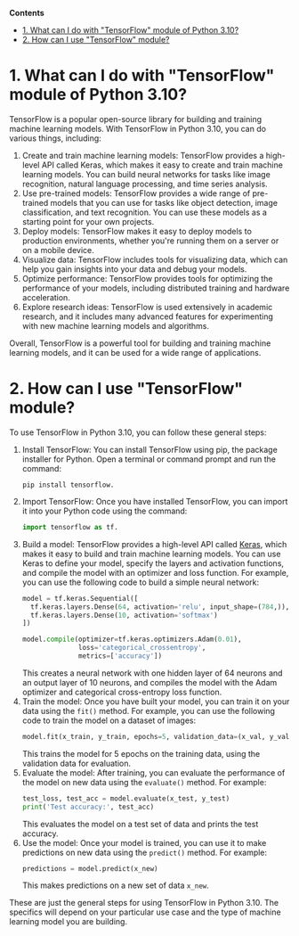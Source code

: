 **Contents**
- [1. What can I do with "TensorFlow" module of Python 3.10?](#1-what-can-i-do-with-tensorflow-module-of-python-310)
- [2. How can I use "TensorFlow" module?](#2-how-can-i-use-tensorflow-module)

# 1. What can I do with "TensorFlow" module of Python 3.10?
TensorFlow is a popular open-source library for building and training machine learning models. With TensorFlow in Python 3.10, you can do various things, including:

1. Create and train machine learning models: TensorFlow provides a high-level API called Keras, which makes it easy to create and train machine learning models. You can build neural networks for tasks like image recognition, natural language processing, and time series analysis.
2. Use pre-trained models: TensorFlow provides a wide range of pre-trained models that you can use for tasks like object detection, image classification, and text recognition. You can use these models as a starting point for your own projects.
3. Deploy models: TensorFlow makes it easy to deploy models to production environments, whether you're running them on a server or on a mobile device.
4. Visualize data: TensorFlow includes tools for visualizing data, which can help you gain insights into your data and debug your models.
5. Optimize performance: TensorFlow provides tools for optimizing the performance of your models, including distributed training and hardware acceleration.
6. Explore research ideas: TensorFlow is used extensively in academic research, and it includes many advanced features for experimenting with new machine learning models and algorithms.

Overall, TensorFlow is a powerful tool for building and training machine learning models, and it can be used for a wide range of applications.

# 2. How can I use "TensorFlow" module?
To use TensorFlow in Python 3.10, you can follow these general steps:

1. Install TensorFlow: You can install TensorFlow using pip, the package installer for Python. Open a terminal or command prompt and run the command: 
   ```
   pip install tensorflow.
   ```
2. Import TensorFlow: Once you have installed TensorFlow, you can import it into your Python code using the command: 
   ``` python
   import tensorflow as tf.
   ```
3. Build a model: TensorFlow provides a high-level API called [Keras](Keras.md), which makes it easy to build and train machine learning models. You can use Keras to define your model, specify the layers and activation functions, and compile the model with an optimizer and loss function. For example, you can use the following code to build a simple neural network:
   ``` python
   model = tf.keras.Sequential([
     tf.keras.layers.Dense(64, activation='relu', input_shape=(784,)),
     tf.keras.layers.Dense(10, activation='softmax')
   ])

   model.compile(optimizer=tf.keras.optimizers.Adam(0.01),
                 loss='categorical_crossentropy',
                 metrics=['accuracy'])
   ```
   This creates a neural network with one hidden layer of 64 neurons and an output layer of 10 neurons, and compiles the model with the Adam optimizer and categorical cross-entropy loss function.
4. Train the model: Once you have built your model, you can train it on your data using the `fit()` method. For example, you can use the following code to train the model on a dataset of images:
   ``` python
   model.fit(x_train, y_train, epochs=5, validation_data=(x_val, y_val))
   ```
   This trains the model for 5 epochs on the training data, using the validation data for evaluation.
5. Evaluate the model: After training, you can evaluate the performance of the model on new data using the `evaluate()` method. For example:
   ``` python
   test_loss, test_acc = model.evaluate(x_test, y_test)
   print('Test accuracy:', test_acc)
   ```
   This evaluates the model on a test set of data and prints the test accuracy.
6. Use the model: Once your model is trained, you can use it to make predictions on new data using the `predict()` method. For example:
   ``` python
   predictions = model.predict(x_new)
   ```
   This makes predictions on a new set of data `x_new`.

These are just the general steps for using TensorFlow in Python 3.10. The specifics will depend on your particular use case and the type of machine learning model you are building.